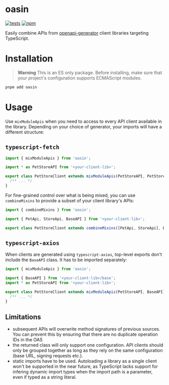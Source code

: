 # oasin

[![tests](https://github.com/driimus/oasin/actions/workflows/test.yml/badge.svg)](https://github.com/driimus/oasin/actions/workflows/test.yml)
[![npm](https://img.shields.io/npm/v/oasin.svg?style=flat)](https://www.npmjs.com/package/oasin)

Easily combine APIs from [openapi-generator](https://github.com/OpenAPITools/openapi-generator) client libraries targeting TypeScript.

# Installation

> **Warning**
> This is an ES only package. Before installing, make sure that your project's configuration supports ECMAScript modules.

```sh
pnpm add oasin
```

# Usage

Use `mixModuleApis` when you need to access to every API client available in the library. Depending on your choice of generator, your imports will have a different structure:

## `typescript-fetch`

```ts
import { mixModuleApis } from 'oasin';

import * as PetStoreAPI from '<your-client-lib>';

export class PetStoreClient extends mixModuleApis(PetStoreAPI, PetStoreAPI.BaseAPI) {
  /** ... */
}
```

For fine-grained control over what is being mixed, you can use `combineMixins` to provide a subset of your client library's APIs:

```ts
import { combineMixins } from 'oasin';

import { PetApi, StoreApi, BaseAPI } from '<your-client-lib>';

export class PetStoreClient extends combineMixins([PetApi, StoreApi], BaseAPI) {}
```

## `typescript-axios`

When clients are generated using `typescript-axios`, top-level exports don't include the `BaseAPI` class. It has to be imported separately:

```ts
import { mixModuleApis } from 'oasin';

import { BaseAPI } from '<your-client-lib>/base';
import * as PetStoreAPI from '<your-client-lib>';

export class PetStoreClient extends mixModuleApis(PetStoreAPI, BaseAPI) {
  /** ... */
}
```

## Limitations

- subsequent APIs will overwrite method signatures of previous sources. You can prevent this by ensuring that there are no duplicate operation IDs in the OAS
- the returned class will only support one configuration. API clients should only be grouped together as long as they rely on the same configuration (base URL, signing requests etc.).
- static imports have to be used. Autoloading a library as a single client won't be supported in the near future, as TypeScript lacks support for infering dynamic import types when the import path is a parameter, even if typed as a string literal.
